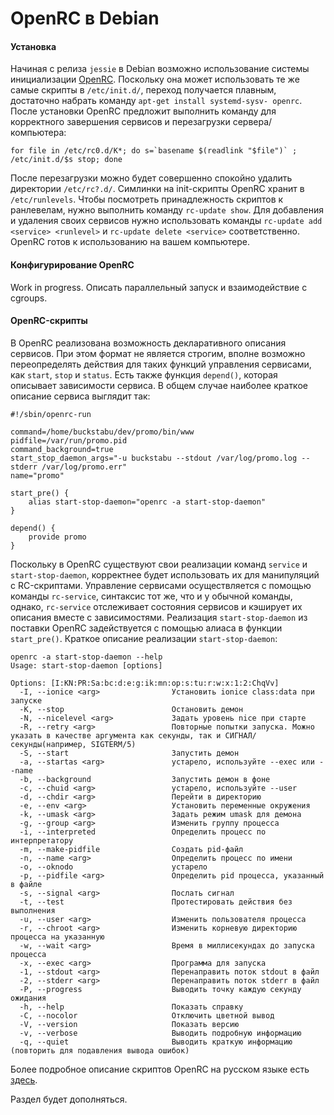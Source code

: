 OpenRC в Debian
===============

#### Установка

Начиная с релиза `jessie` в Debian возможно использование системы инициализации [OpenRC](http://en.wikipedia.org/wiki/OpenRC). Поскольку она может использовать те же самые скрипты в `/etc/init.d/`, переход получается плавным, достаточно набрать команду `apt-get install systemd-sysv- openrc`. После установки OpenRC предложит выполнить команду для корректного завершения сервисов и перезагрузки сервера/компьютера:

    for file in /etc/rc0.d/K*; do s=`basename $(readlink "$file")` ; /etc/init.d/$s stop; done

После перезагрузки можно будет совершенно спокойно удалить директории `/etc/rc?.d/`. Симлинки на init-скрипты OpenRC хранит в `/etc/runlevels`. Чтобы посмотреть принадлежность скриптов к ранлевелам, нужно выполнить команду `rc-update show`. Для добавления и удаления своих сервисов нужно использовать команды `rc-update add <service> <runlevel>` и `rc-update delete <service>` соответственно. OpenRC готов к использованию на вашем компьютере.

#### Конфигурирование OpenRC

Work in progress. Описать параллельный запуск и взаимодействие с cgroups.

#### OpenRC-скрипты

В OpenRC реализована возможность декларативного описания сервисов. При этом формат не является строгим, вполне возможно переопределять действия для таких функций управления сервисами, как `start`, `stop` и `status`. Есть также функция `depend()`, которая описывает зависимости сервиса. В общем случае наиболее краткое описание сервиса выглядит так:

    #!/sbin/openrc-run

    command=/home/buckstabu/dev/promo/bin/www
    pidfile=/var/run/promo.pid
    command_background=true
    start_stop_daemon_args="-u buckstabu --stdout /var/log/promo.log --stderr /var/log/promo.err"
    name="promo"

    start_pre() {
        alias start-stop-daemon="openrc -a start-stop-daemon"
    }

    depend() {
        provide promo
    }

Поскольку в OpenRC существуют свои реализации команд `service` и `start-stop-daemon`, корректнее будет использовать их для манипуляций с RC-скриптами. Управление сервисами осуществляется с помощью команды `rc-service`, синтаксис тот же, что и у обычной команды, однако, `rc-service` отслеживает состояния сервисов и кэширует их описания вместе с зависимостями. Реализация `start-stop-daemon` из поставки OpenRC задействуется с помощью алиаса в функции `start_pre()`. Краткое описание реализации `start-stop-daemon`:

    openrc -a start-stop-daemon --help
    Usage: start-stop-daemon [options] 

    Options: [I:KN:PR:Sa:bc:d:e:g:ik:mn:op:s:tu:r:w:x:1:2:ChqVv]
      -I, --ionice <arg>                Установить ionice class:data при запуске
      -K, --stop                        Остановить демон
      -N, --nicelevel <arg>             Задать уровень nice при старте
      -R, --retry <arg>                 Повторные попытки запуска. Можно указать в качестве аргумента как секунды, так и СИГНАЛ/секунды(например, SIGTERM/5)
      -S, --start                       Запустить демон
      -a, --startas <arg>               устарело, используйте --exec или --name
      -b, --background                  Запустить демон в фоне
      -c, --chuid <arg>                 устарело, используйте --user
      -d, --chdir <arg>                 Перейти в директорию
      -e, --env <arg>                   Установить переменные окружения
      -k, --umask <arg>                 Задать режим umask для демона
      -g, --group <arg>                 Изменить группу процесса
      -i, --interpreted                 Определить процесс по интерпретатору
      -m, --make-pidfile                Создать pid-файл
      -n, --name <arg>                  Определить процесс по имени
      -o, --oknodo                      устарело
      -p, --pidfile <arg>               Определить pid процесса, указанный в файле
      -s, --signal <arg>                Послать сигнал
      -t, --test                        Протестировать действия без выполнения
      -u, --user <arg>                  Изменить пользователя процесса
      -r, --chroot <arg>                Изменить корневую директорию процесса на указанную
      -w, --wait <arg>                  Время в миллисекундах до запуска процесса
      -x, --exec <arg>                  Программа для запуска
      -1, --stdout <arg>                Перенаправить поток stdout в файл
      -2, --stderr <arg>                Перенаправить поток stderr в файл
      -P, --progress                    Выводить точку каждую секунду ожидания
      -h, --help                        Показать справку
      -C, --nocolor                     Отключить цветной вывод
      -V, --version                     Показать версию
      -v, --verbose                     Выводить подробную информацию
      -q, --quiet                       Выводить краткую информацию (повторить для подавления вывода ошибок)


Более подробное описание скриптов OpenRC на русском языке есть [здесь](https://www.gentoo.org/doc/ru/handbook/handbook-x86.xml?part=2&chap=4).

Раздел будет дополняться.
